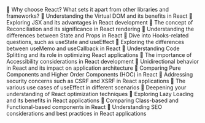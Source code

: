 🌲 Why choose React? What sets it apart from other libraries and frameworks?
🌲 Understanding the Virtual DOM and its benefits in React
🌲 Exploring JSX and its advantages in React development
🌲 The concept of Reconciliation and its significance in React rendering
🌲 Understanding the differences between State and Props in React
🌲 Dive into Hooks-related questions, such as useState and useEffect
🌲 Exploring the differences between useMemo and useCallback in React
🌲 Understanding Code Splitting and its role in optimizing React applications
🌲 The importance of Accessibility considerations in React development
🌲 Unidirectional behavior in React and its impact on application architecture
🌲 Comparing Pure Components and Higher Order Components (HOC) in React
🌲 Addressing security concerns such as CSRF and XSRF in React applications
🌲 The various use cases of useEffect in different scenarios
🌲 Deepening your understanding of React optimization techniques
🌲 Exploring Lazy Loading and its benefits in React applications
🌲 Comparing Class-based and Functional-based components in React
🌲 Understanding SEO considerations and best practices in React applications